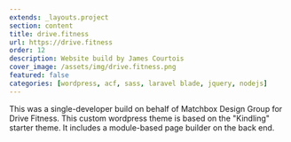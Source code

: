 ```yaml
---
extends: _layouts.project
section: content
title: drive.fitness
url: https://drive.fitness
order: 12
description: Website build by James Courtois
cover_image: /assets/img/drive.fitness.png
featured: false
categories: [wordpress, acf, sass, laravel blade, jquery, nodejs]
---
```


This was a single-developer build on behalf of Matchbox Design Group for Drive Fitness. This custom wordpress theme is based on the "Kindling" starter theme. It includes a module-based page builder on the back end.